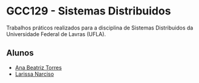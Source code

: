 # GCC129 - Sistemas Distribuidos

Trabalhos práticos realizados para a disciplina de Sistemas Distribuidos da Universidade Federal de Lavras (UFLA).

## Alunos
- [Ana Beatriz Torres](https://github.com/anabrtorres)
- [Larissa Narciso](https://github.com/larisnarciso)

